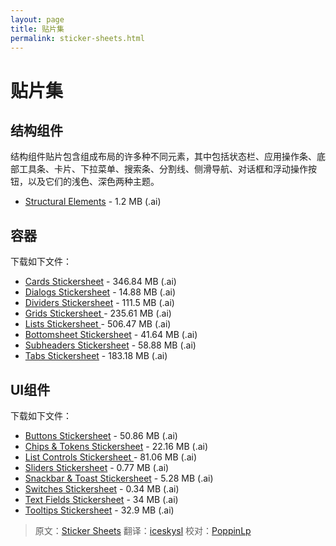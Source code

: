 ```yaml
---
layout: page
title: 贴片集
permalink: sticker-sheets.html
---
```


# 贴片集

## 结构组件

结构组件贴片包含组成布局的许多种不同元素，其中包括状态栏、应用操作条、底部工具条、卡片、下拉菜单、搜索条、分割线、侧滑导航、对话框和浮动操作按钮，以及它们的浅色、深色两种主题。

* [Structural Elements](http://material-design.storage.googleapis.com/downloads/stickersheet_uielements.ai) - 1.2 MB (.ai)

## 容器

下载如下文件：

* [Cards Stickersheet](http://material-design.storage.googleapis.com/downloads/stickersheet_cards.ai) - 346.84 MB (.ai)
* [Dialogs Stickersheet](http://material-design.storage.googleapis.com/downloads/stickersheet_dialogs.ai) - 14.88 MB (.ai)
* [Dividers Stickersheet](http://material-design.storage.googleapis.com/downloads/stickersheet_dividers.ai) - 111.5 MB (.ai)
* [Grids Stickersheet ](http://material-design.storage.googleapis.com/downloads/stickersheet_grids.ai) - 235.61 MB (.ai)
* [Lists Stickersheet ](http://material-design.storage.googleapis.com/downloads/stickersheet_lists.ai) - 506.47 MB (.ai)
* [Bottomsheet Stickersheet](http://material-design.storage.googleapis.com/downloads/stickersheet_bottomsheets.ai) - 41.64 MB (.ai)
* [Subheaders Stickersheet](http://material-design.storage.googleapis.com/downloads/stickersheet_subheads.ai) - 58.88 MB (.ai)
* [Tabs Stickersheet](http://material-design.storage.googleapis.com/downloads/stickersheet_tabs.ai) - 183.18 MB (.ai)


## UI组件

下载如下文件：

* [Buttons Stickersheet](http://material-design.storage.googleapis.com/downloads/stickersheet_buttons.ai) - 50.86 MB (.ai)
* [Chips & Tokens Stickersheet](http://material-design.storage.googleapis.com/downloads/stickersheet_chips.ai) - 22.16 MB (.ai)
* [List Controls Stickersheet ](http://material-design.storage.googleapis.com/downloads/stickersheet_listcontrols.ai) - 81.06 MB (.ai)
* [Sliders Stickersheet](http://material-design.storage.googleapis.com/downloads/stickersheet_sliders.ai) - 0.77 MB (.ai)
* [Snackbar & Toast Stickersheet](http://material-design.storage.googleapis.com/downloads/stickersheet_toasts.ai) - 5.28 MB (.ai)
* [Switches Stickersheet](http://material-design.storage.googleapis.com/downloads/stickersheet_switches.ai) - 0.34 MB (.ai)
* [Text Fields Stickersheet](http://material-design.storage.googleapis.com/downloads/stickersheet_textfields.ai) - 34 MB (.ai)
* [Tooltips Stickersheet](http://material-design.storage.googleapis.com/downloads/stickersheet_tooltips.ai) - 32.9 MB (.ai)

> 原文：[Sticker Sheets](http://www.google.com/design/spec/resources/sticker-sheets.html)  翻译：[iceskysl](https://github.com/iceskysl)  校对：[PoppinLp](https://github.com/poppinlp)
